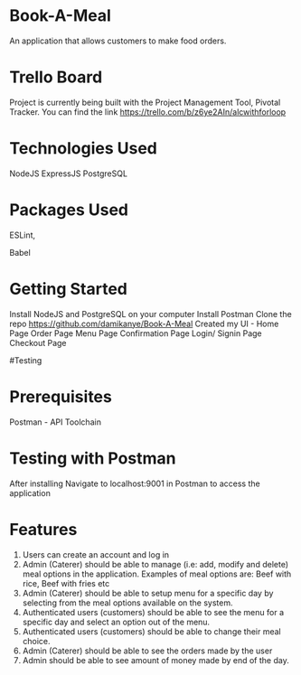 # Book-A-Meal
An application that allows customers to make food orders.

# Trello Board
Project is currently being built with the Project Management Tool, Pivotal Tracker. You can find the link https://trello.com/b/z6ye2AIn/alcwithforloop

# Technologies Used
NodeJS
ExpressJS
PostgreSQL

# Packages Used
ESLint,

Babel

# Getting Started
Install NodeJS and PostgreSQL on your computer
Install Postman
Clone the repo https://github.com/damikanye/Book-A-Meal
Created my UI - Home Page
                Order Page
                Menu Page
                Confirmation Page
                Login/ Signin Page
                Checkout Page

#Testing
# Prerequisites

Postman - API Toolchain

# Testing with Postman
After installing 
Navigate to localhost:9001 in Postman to access the application

# Features
1. Users can create an account and log in
2. Admin (Caterer) should be able to manage (i.e: add, modify and delete) meal options in
the application. Examples of meal options are: Beef with rice, Beef with fries etc
3. Admin (Caterer) should be able to setup menu for a specific day by selecting from the
meal options available on the system.
4. Authenticated users (customers) should be able to see the menu for a specific day and
select an option out of the menu.
5. Authenticated users (customers) should be able to change their meal choice.
6. Admin (Caterer) should be able to see the orders made by the user
7. Admin should be able to see amount of money made by end of the day.